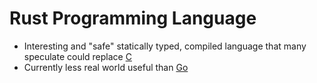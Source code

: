 # Rust Programming Language  
  
* Interesting and "safe" statically typed, compiled language that many speculate could replace [C](https://github.com/disc0ninja/zet/search?q=c%20language)
* Currently less real world useful than [Go](https://github.com/disc0ninja/zet/search?q=go)
